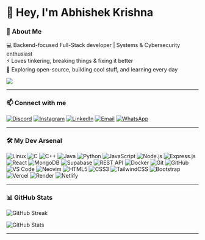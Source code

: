 # 👋 Hey, I'm Abhishek Krishna  

### 🚀 About Me  
💻 Backend-focused Full-Stack developer | Systems & Cybersecurity enthusiast  
⚡ Loves tinkering, breaking things & fixing it better  
🌱 Exploring open-source, building cool stuff, and learning every day  

![](https://komarev.com/ghpvc/?username=Abhishek-Krishna-A-M&color=blue)

---

### 📫 Connect with me  
[![Discord](https://img.shields.io/badge/Discord-7289DA.svg?style=for-the-badge&logo=discord&logoColor=white)](https://discordapp.com/users/617408085371387915)
[![Instagram](https://img.shields.io/badge/Instagram-E4405F.svg?style=for-the-badge&logo=instagram&logoColor=white)](https://instagram.com/abishek_krshna)
[![LinkedIn](https://img.shields.io/badge/LinkedIn-0A66C2.svg?style=for-the-badge&logo=linkedin&logoColor=white)](https://linkedin.com/in/abhishek-krishna-a-m-137895328)
[![Email](https://img.shields.io/badge/Email-D14836?style=for-the-badge&logo=gmail&logoColor=white)](mailto:abhishekkrishna2k6@gmail.com)
[![WhatsApp](https://img.shields.io/badge/WhatsApp-25D366.svg?style=for-the-badge&logo=whatsapp&logoColor=white)](https://wa.me/8075656775)

---

### 🛠️ My Dev Arsenal  

![Linux](https://img.shields.io/badge/-Linux-FCC624?style=flat-square&logo=linux&logoColor=black) ![C](https://img.shields.io/badge/-C-00599C?style=flat-square&logo=c&logoColor=white) ![C++](https://img.shields.io/badge/-C++-00599C?style=flat-square&logo=c%2B%2B&logoColor=white) ![Java](https://img.shields.io/badge/-Java-007396?style=flat-square&logo=java&logoColor=white) ![Python](https://img.shields.io/badge/-Python-3776AB?style=flat-square&logo=python&logoColor=white) ![JavaScript](https://img.shields.io/badge/-JavaScript-F7DF1E?style=flat-square&logo=javascript&logoColor=black) ![Node.js](https://img.shields.io/badge/-Node.js-339933?style=flat-square&logo=node.js&logoColor=white) ![Express.js](https://img.shields.io/badge/-Express.js-000000?style=flat-square&logo=express&logoColor=white) ![React](https://img.shields.io/badge/-React-61DAFB?style=flat-square&logo=react&logoColor=black) ![MongoDB](https://img.shields.io/badge/-MongoDB-13aa52?style=flat-square&logo=mongodb&logoColor=white) ![Supabase](https://img.shields.io/badge/-Supabase-3ECF8E?style=flat-square&logo=supabase&logoColor=white) ![REST API](https://img.shields.io/badge/-REST_API-6e6e6e?style=flat-square&logo=api&logoColor=white) ![Docker](https://img.shields.io/badge/-Docker-2496ED?style=flat-square&logo=docker&logoColor=white) ![Git](https://img.shields.io/badge/-Git-F05032?style=flat-square&logo=git&logoColor=white) ![GitHub](https://img.shields.io/badge/-GitHub-181717?style=flat-square&logo=github&logoColor=white) ![VS Code](https://img.shields.io/badge/-VS%20Code-007ACC?style=flat-square&logo=visual-studio-code&logoColor=white) ![Neovim](https://img.shields.io/badge/-Neovim-57A143?style=flat-square&logo=neovim&logoColor=white) ![HTML5](https://img.shields.io/badge/-HTML5-E34F26?style=flat-square&logo=html5&logoColor=white) ![CSS3](https://img.shields.io/badge/-CSS3-1572B6?style=flat-square&logo=css3&logoColor=white) ![TailwindCSS](https://img.shields.io/badge/-Tailwind_CSS-38B2AC?style=flat-square&logo=tailwind-css&logoColor=white) ![Bootstrap](https://img.shields.io/badge/-Bootstrap-7952B3?style=flat-square&logo=bootstrap&logoColor=white) ![Vercel](https://img.shields.io/badge/-Vercel-000000?style=flat-square&logo=vercel&logoColor=white) ![Render](https://img.shields.io/badge/-Render-46E3B7?style=flat-square&logo=render&logoColor=white) ![Netlify](https://img.shields.io/badge/-Netlify-00C7B7?style=flat-square&logo=netlify&logoColor=white)  

---

### 📊 GitHub Stats  
![GitHub Streak](https://github-readme-streak-stats.herokuapp.com?user=Abhishek-Krishna-A-M&theme=highcontrast&hide_border=true&background=151515&ring=fb4362&fire=fb4362&currStreakLabel=fb4362&sideNums=9e9e9e&sideLabels=9e9e9e&dates=9e9e9e)

![GitHub Stats](https://github-readme-stats.vercel.app/api?username=Abhishek-Krishna-A-M&show_icons=true&hide_border=true&bg_color=151515&title_color=fb4362&icon_color=fb4362&text_color=9e9e9e)


---

